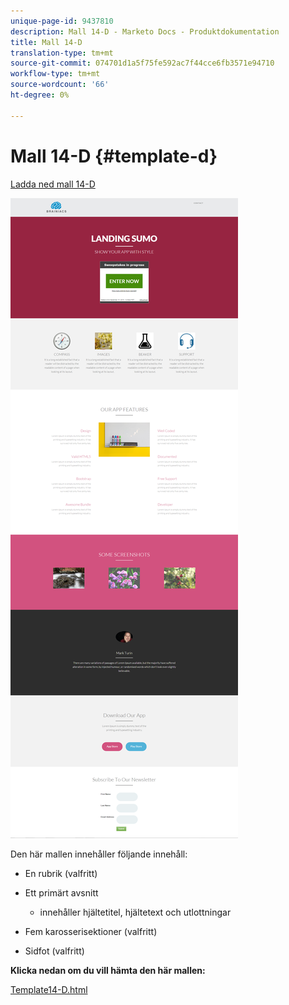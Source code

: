 ```yaml
---
unique-page-id: 9437810
description: Mall 14-D - Marketo Docs - Produktdokumentation
title: Mall 14-D
translation-type: tm+mt
source-git-commit: 074701d1a5f75fe592ac7f44cce6fb3571e94710
workflow-type: tm+mt
source-wordcount: '66'
ht-degree: 0%

---
```



# Mall 14-D {#template-d}

[Ladda ned mall 14-D](https://docs.marketo.com/download/attachments/9437810/template-14d.html?version=1&amp;modificationdate=1438980314000&amp;api=v2)

![](assets/image2015-8-13-10-3a36-3a45.png)

Den här mallen innehåller följande innehåll:

* En rubrik (valfritt)
* Ett primärt avsnitt

   * innehåller hjältetitel, hjältetext och utlottningar

* Fem karosserisektioner (valfritt)
* Sidfot (valfritt)

**Klicka nedan om du vill hämta den här mallen:**

[Template14-D.html](https://docs.marketo.com/download/attachments/9437810/template-14d.html?version=1&amp;modificationdate=1438980314000&amp;api=v2)
